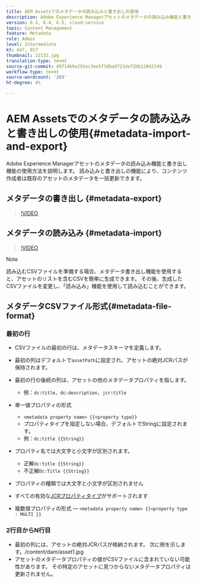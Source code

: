 ```yaml
---
title: AEM Assetsでのメタデータの読み込みと書き出しの使用
description: Adobe Experience Managerアセットのメタデータの読み込み機能と書き出し機能の使用方法を説明します。 読み込みと書き出しの機能により、コンテンツ作成者は既存のアセットのメタデータを一括更新できます。
version: 6.3, 6.4, 6.5, cloud-service
topic: Content Management
feature: Metadata
role: Admin
level: Intermediate
kt: 647, 917
thumbnail: 22132.jpg
translation-type: tm+mt
source-git-commit: d9714b9a291ec3ee5f3dba9723de72bb120d2149
workflow-type: tm+mt
source-wordcount: '263'
ht-degree: 4%

---
```



# AEM Assetsでのメタデータの読み込みと書き出しの使用{#metadata-import-and-export}

Adobe Experience Managerアセットのメタデータの読み込み機能と書き出し機能の使用方法を説明します。 読み込みと書き出しの機能により、コンテンツ作成者は既存のアセットのメタデータを一括更新できます。

## メタデータの書き出し {#metadata-export}

>[!VIDEO](https://video.tv.adobe.com/v/22132/?quality=12&learn=on)

## メタデータの読み込み {#metadata-import}

>[!VIDEO](https://video.tv.adobe.com/v/21374/?quality=12&learn=on)

>[!NOTE]
>
> 読み込むCSVファイルを準備する場合、メタデータ書き出し機能を使用すると、アセットのリストを含むCSVを簡単に生成できます。 その後、生成したCSVファイルを変更し、「読み込み」機能を使用して読み込むことができます。

## メタデータCSVファイル形式{#metadata-file-format}

### 最初の行

* CSVファイルの最初の行は、メタデータスキーマを定義します。
* 最初の列はデフォルトで`assetPath`に設定され、アセットの絶対JCRパスが保持されます。

* 最初の行の後続の列は、アセットの他のメタデータプロパティを指します。
   * 例：`dc:title, dc:description, jcr:title`

* 単一値プロパティの形式

   * `<metadata property name> {{<property type}}`
   * プロパティタイプを指定しない場合、デフォルトでStringに設定されます。
   * 例：`dc:title {{String}}`

* プロパティ名では大文字と小文字が区別されます。
   * 正解`dc:title {{String}}`
   * 不正解`Dc:Title {{String}}`

* プロパティの種類では大文字と小文字が区別されません
* すべての有効な[JCRプロパティタイプ](https://docs.adobe.com/docs/en/spec/jsr170/javadocs/jcr-2.0/javax/jcr/PropertyType.html)がサポートされます

* 複数値プロパティの形式 — `<metadata property name> {{<property type : MULTI }}`

### 2行目からN行目

* 最初の列には、アセットの絶対JCRパスが格納されます。 次に例を示します。/content/dam/asset1.jpg
* アセットのメタデータプロパティの値がCSVファイルに含まれていない可能性があります。 その特定のアセットに見つからないメタデータプロパティは更新されません。
